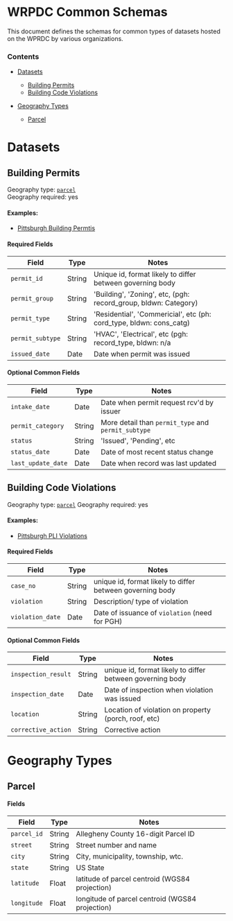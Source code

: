 # WRPDC Common Schemas

This document defines the schemas for common types of datasets hosted on the WPRDC by various organizations.

### Contents
* [Datasets](#datasets)
  * [Building Permits](#building-permits)  
  * [Building Code Violations](#building-code-violations)

* [Geography Types](#geography-types)
  * [Parcel](#parcel)

# Datasets

## Building Permits
Geography type: [`parcel`](#parcel)  
Geography required: yes

#### Examples:
* [Pittsburgh Building Permtis](https://data.wprdc.org/dataset/city-of-pittsburgh-building-permits/resource/95d69895-e58d-44de-a370-fec6ad2b332e)

#### Required Fields
| Field 			| Type 		| Notes																	|
|-------------------|-----------|-----------------------------------------------------------------------|
| `permit_id`      	| String	| Unique id, format likely to differ between governing body	  			|
| `permit_group`   	| String	| 'Building', 'Zoning', etc, (pgh: record_group, bldwn: Category)		|
| `permit_type`    	| String	| 'Residential', 'Commericial', etc (ph: cord_type, bldwn: cons_catg) 	|
| `permit_subtype` 	| String	| 'HVAC', 'Electrical', etc (pgh: record_type, bldwn: n/a 				|
| `issued_date`		| Date  	| Date when permit was issued											|


#### Optional Common Fields
| Field 			| Type 		| Notes																	|
|-------------------|-----------|-----------------------------------------------------------------------|
| `intake_date`    	| Date		| Date when permit request rcv'd by issuer								|
| `permit_category`	| String	| More detail than `permit_type` and `permit_subtype`					|
| `status` 		   	| String	| 'Issued', 'Pending', etc											  	|
| `status_date`		| Date		| Date of most recent status change						 				|
| `last_update_date`| Date  	| Date when record was last updated										|


## Building Code Violations
Geography type:  [`parcel`](#parcel)
Geography required: yes

#### Examples:
* [Pittsburgh PLI Violations](https://data.wprdc.org/dataset/pittsburgh-pli-violations-report/resource/4e5374be-1a88-47f7-afee-6a79317019b4)

#### Required Fields
| Field 			| Type 		| Notes																	|
|-------------------|-----------|-----------------------------------------------------------------------|
| `case_no`      	| String	| unique id, format likely to differ between governing body	  			|
| `violation`    	| String	| Description/ type of violation										|
| `violation_date` 	| Date  	| Date of issuance of `violation` (need for PGH)						|



#### Optional Common Fields
| Field 				| Type 		| Notes																	|
|-----------------------|-----------|-----------------------------------------------------------------------|
| `inspection_result`   | String	| unique id, format likely to differ between governing body	  			|
| `inspection_date`    	| Date		| Date of inspection when violation was issued							|
| `location` 			| String  	| Location of violation on property (porch, roof, etc)					|
| `corrective_action` 	| String  	| Corrective action 													|


# Geography Types

## Parcel

#### Fields
| Field 		| Type 		| Notes																	|
|---------------|-----------|-----------------------------------------------------------------------|
| `parcel_id`   | String	| Allegheny County 16-digit Parcel ID 									|
| `street`    	| String	| Street number and name												|
| `city` 		| String  	| City, municipality, township, wtc.									|
| `state` 		| String  	| US State 																|
| `latitude` 	| Float  	| latitude of parcel centroid (WGS84 projection)						|
| `longitude` 	| Float  	| longitude of parcel centroid (WGS84 projection)						|
